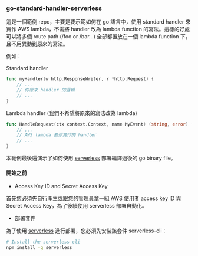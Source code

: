 ### go-standard-handler-serverless

這是一個範例 repo，主要是要示範如何在 go 語言中，使用 standard handler 來實作 AWS lambda，不需將 handler 改為 lambda function 的寫法。這樣的好處可以將多個 route path (/foo or /bar...) 全部都置放在一個 lambda function 下，且不用異動到原來的寫法。

例如：

Standard handler

```go
func myHandler(w http.ResponseWriter, r *http.Request) {
    // ...
    // 你原來 handler 的邏輯
    // ...
}
```

Lambda handler (我們不希望將原來的寫法改為 lambda)

```go
func HandleRequest(ctx context.Context, name MyEvent) (string, error) {
    // ...
    // AWS lambda 要你實作的 handler
    // ...
}
```

本範例最後還演示了如何使用 [serverless] 部署編譯過後的 go binary file。

#### 開始之前

- Access Key ID and Secret Access Key

首先您必須先自行產生或跟您的管理員拿一組 AWS 使用者 access key ID 與 Secret Access Key，為了後續使用 serverless 部署自動化。

- 部署套件

為了使用 [serverless] 進行部署，您必須先安裝該套件 serverless-cli：

```bash
# Install the serverless cli
npm install -g serverless
```

[serverless]:https://serverless.com/
